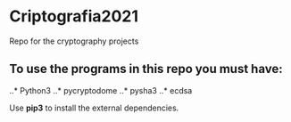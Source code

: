# Criptografia2021
Repo for the cryptography projects

## To use the programs in this repo you must have:
..* Python3
..* pycryptodome
..* pysha3
..* ecdsa

Use **pip3** to install the external dependencies.
